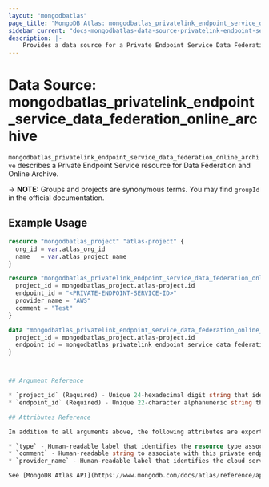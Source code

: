 ```yaml
---
layout: "mongodbatlas"
page_title: "MongoDB Atlas: mongodbatlas_privatelink_endpoint_service_data_federation_online_archive"
sidebar_current: "docs-mongodbatlas-data-source-privatelink-endpoint-service-data-federation-online-archive"
description: |-
    Provides a data source for a Private Endpoint Service Data Federation Online Archive.
---
```


# Data Source: mongodbatlas_privatelink_endpoint_service_data_federation_online_archive

`mongodbatlas_privatelink_endpoint_service_data_federation_online_archive` describes a Private Endpoint Service resource for Data Federation and Online Archive.

-> **NOTE:** Groups and projects are synonymous terms. You may find `groupId` in the official documentation.

## Example Usage

```terraform
resource "mongodbatlas_project" "atlas-project" {
  org_id = var.atlas_org_id
  name   = var.atlas_project_name
}

resource "mongodbatlas_privatelink_endpoint_service_data_federation_online_archive" "test" {
  project_id = mongodbatlas_project.atlas-project.id
  endpoint_id = "<PRIVATE-ENDPOINT-SERVICE-ID>"
  provider_name = "AWS"
  comment = "Test"
}

data "mongodbatlas_privatelink_endpoint_service_data_federation_online_archive" "test_data_source" {
  project_id = mongodbatlas_project.atlas-project.id
  endpoint_id = mongodbatlas_privatelink_endpoint_service_data_federation_online_archive.test.endpoint_id
}



## Argument Reference

* `project_id` (Required) - Unique 24-hexadecimal digit string that identifies your project. 
* `endpoint_id` (Required) - Unique 22-character alphanumeric string that identifies the private endpoint. See [Atlas Data Lake supports Amazon Web Services private endpoints using the AWS PrivateLink feature](https://www.mongodb.com/docs/atlas/reference/api-resources-spec/v2/#tag/Data-Federation/operation/createDataFederationPrivateEndpoint:~:text=Atlas%20Data%20Lake%20supports%20Amazon%20Web%20Services%20private%20endpoints%20using%20the%20AWS%20PrivateLink%20feature).

## Attributes Reference

In addition to all arguments above, the following attributes are exported:

* `type` - Human-readable label that identifies the resource type associated with this private endpoint.
* `comment` - Human-readable string to associate with this private endpoint.
* `provider_name` - Human-readable label that identifies the cloud service provider. 

See [MongoDB Atlas API](https://www.mongodb.com/docs/atlas/reference/api-resources-spec/v2/#tag/Data-Federation/operation/createDataFederationPrivateEndpoint) Documentation for more information.


